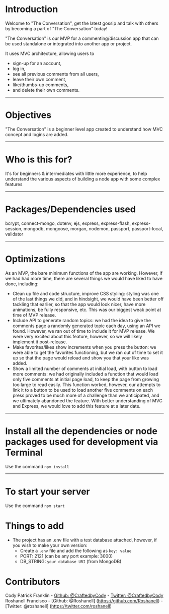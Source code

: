 # Introduction

Welcome to "The Conversation", get the latest gossip and talk with others by becoming a part of "The Conversation" today!

"The Conversation" is our MVP for a commenting/discussion app that can be used standalone or integrated into another app or project. 

It uses MVC architecture, allowing users to 
- sign-up for an account, 
- log in, 
- see all previous comments from all users, 
- leave their own comment, 
- like/thumbs-up comments, 
- and delete their own comments. 

---

# Objectives

"The Conversation" is a beginner level app created to understand how MVC concept and logins are added. 

---

# Who is this for? 

It's for beginners & intermediates with little more experience, to help understand the various aspects of building a node app with some complex features

---

# Packages/Dependencies used 

bcrypt, connect-mongo, dotenv, ejs, express, express-flash, express-session, mongodb, mongoose, morgan, nodemon, passport, passport-local, validator

---

# Optimizations 

As an MVP, the bare minimum functions of the app are working. However, if we had had more time, there are several things we would have liked to have done, including: 
- Clean up file and code structure, improve CSS styling: styling was one of the last things we did, and in hindsight, we would have been better off tackling that earlier, so that the app would look nicer, have more animations, be fully responsive, etc. This was our biggest weak point at time of MVP release. 
- Include API to generate random topics: we had the idea to give the comments page a randomly generated topic each day, using an API we found. However, we ran out of time to include it for MVP release. We were very excited about this feature, however, so we will likely implement it post-release. 
- Make favorites/likes show increments when you press the button: we were able to get the favorites functioning, but we ran out of time to set it up so that the page would reload and show you that your like was added. 
- Show a limited number of comments at initial load, with button to load more comments: we had originally included a function that would load only five comments at initial page load, to keep the page from growing too large to read easily. This function worked, however, our attempts to link it to a button to be used to load another five comments on each press proved to be much more of a challenge than we anticipated, and we ultimately abandoned the feature. With better understanding of MVC and Express, we would love to add this feature at a later date. 

---

# Install all the dependencies or node packages used for development via Terminal

Use the command `npm install` 

---

# To start your server

Use the command `npm start`  

# Things to add

- The project has an .env file with a test database attached, however, if you wish to make your own version:
  - Create a `.env` file and add the following as `key: value` 
  - PORT: 2121 (can be any port example: 3000) 
  - DB_STRING: `your database URI` (from MongoDB) 

 # Contributors

 Cody Patrick Franklin - [Github: @CraftedbyCody](https://github.com/CraftedbyCody/) - [Twitter: @CraftedbyCody](https://twitter.com/CraftedbyCody)
 Roshanell Francisco - [Github: @Roshanell] (https://github.com/Roshanell) - [Twitter: @roshanell] (https://twitter.com/roshanell)
